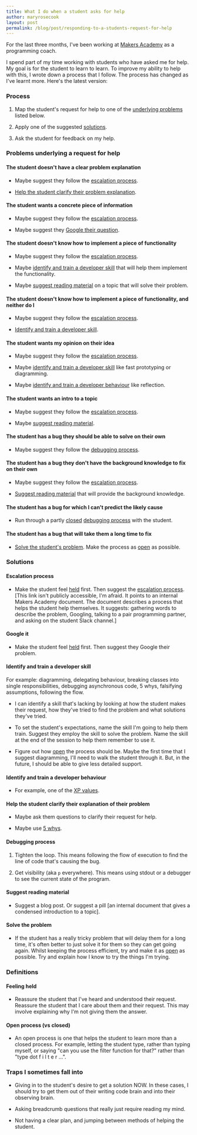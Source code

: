 ```yaml
---
title: What I do when a student asks for help
author: maryrosecook
layout: post
permalink: /blog/post/responding-to-a-students-request-for-help
---
```


For the last three months, I've been working at <a href="http://makersacademy.com">Makers Academy</a> as a programming coach.

I spend part of my time working with students who have asked me for help.  My goal is for the student to learn to learn.  To improve my ability to help with this, I wrote down a process that I follow.  The process has changed as I've learnt more.  Here's the latest version:

### Process

1. Map the student's request for help to one of the [underlying problems](#problems-underlying-a-request-for-help) listed below.

2. Apply one of the suggested [solutions](#solutions).

3. Ask the student for feedback on my help.

### Problems underlying a request for help

#### The student doesn't have a clear problem explanation

* Maybe suggest they follow the [escalation process](#escalation-process).

* [Help the student clarify their problem explanation](#help-the-student-clarify-their-problem-explanation).

#### The student wants a concrete piece of information

* Maybe suggest they follow the [escalation process](#escalation-process).

* Maybe suggest they [Google their question](#google-it).

#### The student doesn't know how to implement a piece of functionality

* Maybe suggest they follow the [escalation process](#escalation-process).

* Maybe [identify and train a developer skill](#identify-and-train-a-developer-skill) that will help them implement the functionality.

* Maybe [suggest reading material](#suggest-reading-material) on a topic that will solve their problem.

#### The student doesn't know how to implement a piece of functionality, and neither do I

* Maybe suggest they follow the [escalation process](#escalation-process).

* [Identify and train a developer skill](#identify-and-train-a-developer-skill).

#### The student wants my opinion on their idea

* Maybe suggest they follow the [escalation process](#escalation-process).

* Maybe [identify and train a developer skill](#identify-and-train-a-developer-skill) like fast prototyping or diagramming.

* Maybe [identify and train a developer behaviour](#identify-and-train-a-developer-behaviour) like reflection.

#### The student wants an intro to a topic

* Maybe suggest they follow the [escalation process](#escalation-process).

* Maybe [suggest reading material](#suggest-reading-material).

#### The student has a bug they should be able to solve on their own

* Maybe suggest they follow the [debugging process](#debugging-process).

#### The student has a bug they don't have the background knowledge to fix on their own

* Maybe suggest they follow the [escalation process](#escalation-process).

* [Suggest reading material](#suggest-reading-material) that will provide the background knowledge.

#### The student has a bug for which I can't predict the likely cause

* Run through a partly [closed](#open-process-vs-closed) [debugging process](#debugging-process) with the student.

#### The student has a bug that will take them a long time to fix

* [Solve the student's problem](#solve-the-problem). Make the process as [open](#open-process-vs-closed) as possible.

### Solutions

#### Escalation process

* Make the student feel [held](#feeling-held) first.  Then suggest the [escalation process](https://github.com/makersacademy/course/blob/master/pills/escalation_process.md). [This link isn't publicly accessible, I'm afraid.  It points to an internal Makers Academy document.  The document describes a process that helps the student help themselves.  It suggests: gathering words to describe the problem, Googling, talking to a pair programming partner, and asking on the student Slack channel.]

#### Google it

* Make the student feel [held](#feeling-held) first.  Then suggest they Google their problem.

#### Identify and train a developer skill

For example: diagramming, delegating behaviour, breaking classes into single responsibilities, debugging asynchronous code, 5 whys, falsifying assumptions, following the flow.

* I can identify a skill that's lacking by looking at how the student makes their request, how they've tried to find the problem and what solutions they've tried.

* To set the student's expectations, name the skill I'm going to help them train.  Suggest they employ the skill to solve the problem.  Name the skill at the end of the session to help them remember to use it.

* Figure out how [open](#open-process-vs-closed) the process should be.  Maybe the first time that I suggest diagramming, I'll need to walk the student through it.  But, in the future, I should be able to give less detailed support.

#### Identify and train a developer behaviour

* For example, one of the [XP values](http://www.extremeprogramming.org/values.html).

#### Help the student clarify their explanation of their problem

* Maybe ask them questions to clarify their request for help.

* Maybe use [5 whys](https://en.wikipedia.org/wiki/5_Whys).

#### Debugging process

1. Tighten the loop.  This means following the flow of execution to find the line of code that's causing the bug.

2. Get visibility (aka `p` everywhere).  This means using stdout or a debugger to see the current state of the program.

#### Suggest reading material

* Suggest a blog post. Or suggest a pill [an internal document that gives a condensed introduction to a topic].

#### Solve the problem

* If the student has a really tricky problem that will delay them for a long time, it's often better to just solve it for them so they can get going again.  Whilst keeping the process efficient, try and make it as [open](#open-process-vs-closed) as possible.  Try and explain how I know to try the things I'm trying.

### Definitions

#### Feeling held

* Reassure the student that I've heard and understood their request.  Reassure the student that I care about them and their request.  This may involve explaining why I'm not giving them the answer.

#### Open process (vs closed)

* An open process is one that helps the student to learn more than a closed process.  For example, letting the student type, rather than typing myself, or saying "can you use the filter function for that?" rather than "type dot f i l t e r ...".

### Traps I sometimes fall into

* Giving in to the student's desire to get a solution NOW.  In these cases, I should try to get them out of their writing code brain and into their observing brain.

* Asking breadcrumb questions that really just require reading my mind.

* Not having a clear plan, and jumping between methods of helping the student.
